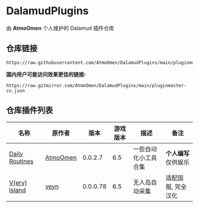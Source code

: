 # DalamudPlugins
由 **AtmoOmen** 个人维护的 Dalamud 插件仓库

## 仓库链接

```
https://raw.githubusercontent.com/AtmoOmen/DalamudPlugins/main/pluginmaster.json
```

**国内用户可能访问效果更佳的链接:**

```
https://raw.gitmirror.com/AtmoOmen/DalamudPlugins/main/pluginmaster-cn.json
```

## 仓库插件列表

| 名称      | 原作者      | 版本 | 游戏版本 | 描述 | 备注 |
|----------|----------|----------|----------|----------|----------|
| [Daily Routines](https://github.com/AtmoOmen/DailyRoutines) | [AtmoOmen](https://github.com/AtmoOmen) | 0.0.2.7 | 6.5 | 一些自动化小工具合集 | **个人编写**<br/>仅供娱乐 |
| [V(ery) Island](https://github.com/awgil/ffxiv_visland) | [veyn](https://github.com/awgil) | 0.0.0.78 | 6.5 | 无人岛自动采集 | 适配国服, 完全汉化 |
